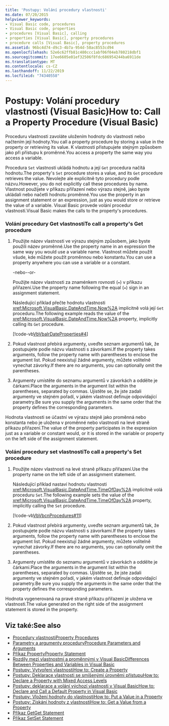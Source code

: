 ```yaml
---
title: 'Postupy: Volání procedury vlastnosti'
ms.date: 07/20/2015
helpviewer_keywords:
- Visual Basic code, procedures
- Visual Basic code, properties
- procedures [Visual Basic], calling
- properties [Visual Basic], property procedures
- procedure calls [Visual Basic], property procedures
ms.assetid: 96bc4d74-d9c3-4b7a-954d-58ac8553cd94
ms.openlocfilehash: 52e6c62ffb81c480ccc1abf06f04eb780218dbf1
ms.sourcegitcommit: 17ee6605e01ef32506f8fdc686954244ba6911de
ms.translationtype: MT
ms.contentlocale: cs-CZ
ms.lasthandoff: 11/22/2019
ms.locfileid: "74340558"
---
```

# <a name="how-to-call-a-property-procedure-visual-basic"></a><span data-ttu-id="06ccd-102">Postupy: Volání procedury vlastnosti (Visual Basic)</span><span class="sxs-lookup"><span data-stu-id="06ccd-102">How to: Call a Property Procedure (Visual Basic)</span></span>
<span data-ttu-id="06ccd-103">Proceduru vlastnosti zavoláte uložením hodnoty do vlastnosti nebo načtením její hodnoty.</span><span class="sxs-lookup"><span data-stu-id="06ccd-103">You call a property procedure by storing a value in the property or retrieving its value.</span></span> <span data-ttu-id="06ccd-104">K vlastnosti přistupujete stejným způsobem jako při přístupu k proměnné.</span><span class="sxs-lookup"><span data-stu-id="06ccd-104">You access a property the same way you access a variable.</span></span>  
  
 <span data-ttu-id="06ccd-105">Procedura `Set` vlastnosti ukládá hodnotu a její `Get` procedura načítá hodnotu.</span><span class="sxs-lookup"><span data-stu-id="06ccd-105">The property's `Set` procedure stores a value, and its `Get` procedure retrieves the value.</span></span> <span data-ttu-id="06ccd-106">Nevolejte ale explicitně tyto procedury podle názvu.</span><span class="sxs-lookup"><span data-stu-id="06ccd-106">However, you do not explicitly call these procedures by name.</span></span> <span data-ttu-id="06ccd-107">Vlastnost použijete v příkazu přiřazení nebo výrazu stejně, jako byste ukládali nebo načetli hodnotu proměnné.</span><span class="sxs-lookup"><span data-stu-id="06ccd-107">You use the property in an assignment statement or an expression, just as you would store or retrieve the value of a variable.</span></span> <span data-ttu-id="06ccd-108">Visual Basic provede volání procedur vlastností.</span><span class="sxs-lookup"><span data-stu-id="06ccd-108">Visual Basic makes the calls to the property's procedures.</span></span>  
  
### <a name="to-call-a-propertys-get-procedure"></a><span data-ttu-id="06ccd-109">Volání procedury Get vlastnosti</span><span class="sxs-lookup"><span data-stu-id="06ccd-109">To call a property's Get procedure</span></span>  
  
1. <span data-ttu-id="06ccd-110">Použijte název vlastnosti ve výrazu stejným způsobem, jako byste použili název proměnné.</span><span class="sxs-lookup"><span data-stu-id="06ccd-110">Use the property name in an expression the same way you would use a variable name.</span></span> <span data-ttu-id="06ccd-111">Vlastnost můžete použít všude, kde můžete použít proměnnou nebo konstantu.</span><span class="sxs-lookup"><span data-stu-id="06ccd-111">You can use a property anywhere you can use a variable or a constant.</span></span>  
  
     <span data-ttu-id="06ccd-112">-nebo-</span><span class="sxs-lookup"><span data-stu-id="06ccd-112">-or-</span></span>  
  
     <span data-ttu-id="06ccd-113">Použijte název vlastnosti za znaménkem rovnosti (`=`) v příkazu přiřazení.</span><span class="sxs-lookup"><span data-stu-id="06ccd-113">Use the property name following the equal (`=`) sign in an assignment statement.</span></span>  
  
     <span data-ttu-id="06ccd-114">Následující příklad přečte hodnotu vlastnosti <xref:Microsoft.VisualBasic.DateAndTime.Now%2A> implicitně volá její `Get` proceduru.</span><span class="sxs-lookup"><span data-stu-id="06ccd-114">The following example reads the value of the <xref:Microsoft.VisualBasic.DateAndTime.Now%2A> property, implicitly calling its `Get` procedure.</span></span>  
  
     [!code-vb[VbVbalrDateProperties#4](~/samples/snippets/visualbasic/VS_Snippets_VBCSharp/VbVbalrDateProperties/VB/Module1.vb#4)]  
  
2. <span data-ttu-id="06ccd-115">Pokud vlastnost přebírá argumenty, uveďte seznam argumentů tak, že postupujete podle názvu vlastnosti s závorkami.</span><span class="sxs-lookup"><span data-stu-id="06ccd-115">If the property takes arguments, follow the property name with parentheses to enclose the argument list.</span></span> <span data-ttu-id="06ccd-116">Pokud neexistují žádné argumenty, můžete volitelně vynechat závorky.</span><span class="sxs-lookup"><span data-stu-id="06ccd-116">If there are no arguments, you can optionally omit the parentheses.</span></span>  
  
3. <span data-ttu-id="06ccd-117">Argumenty umístěte do seznamu argumentů v závorkách a oddělte je čárkami.</span><span class="sxs-lookup"><span data-stu-id="06ccd-117">Place the arguments in the argument list within the parentheses, separated by commas.</span></span> <span data-ttu-id="06ccd-118">Ujistěte se, že jste zadali argumenty ve stejném pořadí, v jakém vlastnost definuje odpovídající parametry.</span><span class="sxs-lookup"><span data-stu-id="06ccd-118">Be sure you supply the arguments in the same order that the property defines the corresponding parameters.</span></span>  
  
 <span data-ttu-id="06ccd-119">Hodnota vlastnosti se účastní ve výrazu stejně jako proměnná nebo konstanta nebo je uložena v proměnné nebo vlastnosti na levé straně příkazu přiřazení.</span><span class="sxs-lookup"><span data-stu-id="06ccd-119">The value of the property participates in the expression just as a variable or constant would, or it is stored in the variable or property on the left side of the assignment statement.</span></span>  
  
### <a name="to-call-a-propertys-set-procedure"></a><span data-ttu-id="06ccd-120">Volání procedury set vlastnosti</span><span class="sxs-lookup"><span data-stu-id="06ccd-120">To call a property's Set procedure</span></span>  
  
1. <span data-ttu-id="06ccd-121">Použijte název vlastnosti na levé straně příkazu přiřazení.</span><span class="sxs-lookup"><span data-stu-id="06ccd-121">Use the property name on the left side of an assignment statement.</span></span>  
  
     <span data-ttu-id="06ccd-122">Následující příklad nastaví hodnotu vlastnosti <xref:Microsoft.VisualBasic.DateAndTime.TimeOfDay%2A> implicitně volá proceduru `Set`.</span><span class="sxs-lookup"><span data-stu-id="06ccd-122">The following example sets the value of the <xref:Microsoft.VisualBasic.DateAndTime.TimeOfDay%2A> property, implicitly calling the `Set` procedure.</span></span>  
  
     [!code-vb[VbVbcnProcedures#11](~/samples/snippets/visualbasic/VS_Snippets_VBCSharp/VbVbcnProcedures/VB/Class1.vb#11)]  
  
2. <span data-ttu-id="06ccd-123">Pokud vlastnost přebírá argumenty, uveďte seznam argumentů tak, že postupujete podle názvu vlastnosti s závorkami.</span><span class="sxs-lookup"><span data-stu-id="06ccd-123">If the property takes arguments, follow the property name with parentheses to enclose the argument list.</span></span> <span data-ttu-id="06ccd-124">Pokud neexistují žádné argumenty, můžete volitelně vynechat závorky.</span><span class="sxs-lookup"><span data-stu-id="06ccd-124">If there are no arguments, you can optionally omit the parentheses.</span></span>  
  
3. <span data-ttu-id="06ccd-125">Argumenty umístěte do seznamu argumentů v závorkách a oddělte je čárkami.</span><span class="sxs-lookup"><span data-stu-id="06ccd-125">Place the arguments in the argument list within the parentheses, separated by commas.</span></span> <span data-ttu-id="06ccd-126">Ujistěte se, že jste zadali argumenty ve stejném pořadí, v jakém vlastnost definuje odpovídající parametry.</span><span class="sxs-lookup"><span data-stu-id="06ccd-126">Be sure you supply the arguments in the same order that the property defines the corresponding parameters.</span></span>  
  
 <span data-ttu-id="06ccd-127">Hodnota vygenerovaná na pravé straně příkazu přiřazení je uložena ve vlastnosti.</span><span class="sxs-lookup"><span data-stu-id="06ccd-127">The value generated on the right side of the assignment statement is stored in the property.</span></span>  
  
## <a name="see-also"></a><span data-ttu-id="06ccd-128">Viz také:</span><span class="sxs-lookup"><span data-stu-id="06ccd-128">See also</span></span>

- [<span data-ttu-id="06ccd-129">Procedury vlastnosti</span><span class="sxs-lookup"><span data-stu-id="06ccd-129">Property Procedures</span></span>](./property-procedures.md)
- [<span data-ttu-id="06ccd-130">Parametry a argumenty procedury</span><span class="sxs-lookup"><span data-stu-id="06ccd-130">Procedure Parameters and Arguments</span></span>](./procedure-parameters-and-arguments.md)
- [<span data-ttu-id="06ccd-131">Příkaz Property</span><span class="sxs-lookup"><span data-stu-id="06ccd-131">Property Statement</span></span>](../../../../visual-basic/language-reference/statements/property-statement.md)
- [<span data-ttu-id="06ccd-132">Rozdíly mezi vlastnostmi a proměnnými v Visual Basic</span><span class="sxs-lookup"><span data-stu-id="06ccd-132">Differences Between Properties and Variables in Visual Basic</span></span>](./differences-between-properties-and-variables.md)
- [<span data-ttu-id="06ccd-133">Postupy: Vytvoření vlastnosti</span><span class="sxs-lookup"><span data-stu-id="06ccd-133">How to: Create a Property</span></span>](./how-to-create-a-property.md)
- [<span data-ttu-id="06ccd-134">Postupy: Deklarace vlastnosti se smíšenými úrovněmi přístupu</span><span class="sxs-lookup"><span data-stu-id="06ccd-134">How to: Declare a Property with Mixed Access Levels</span></span>](./how-to-declare-a-property-with-mixed-access-levels.md)
- [<span data-ttu-id="06ccd-135">Postupy: deklarace a volání výchozí vlastnosti v Visual Basic</span><span class="sxs-lookup"><span data-stu-id="06ccd-135">How to: Declare and Call a Default Property in Visual Basic</span></span>](./how-to-declare-and-call-a-default-property.md)
- [<span data-ttu-id="06ccd-136">Postupy: Vložení hodnoty do vlastnosti</span><span class="sxs-lookup"><span data-stu-id="06ccd-136">How to: Put a Value in a Property</span></span>](./how-to-put-a-value-in-a-property.md)
- [<span data-ttu-id="06ccd-137">Postupy: Získání hodnoty z vlastnosti</span><span class="sxs-lookup"><span data-stu-id="06ccd-137">How to: Get a Value from a Property</span></span>](./how-to-get-a-value-from-a-property.md)
- [<span data-ttu-id="06ccd-138">Příkaz Get</span><span class="sxs-lookup"><span data-stu-id="06ccd-138">Get Statement</span></span>](../../../../visual-basic/language-reference/statements/get-statement.md)
- [<span data-ttu-id="06ccd-139">Příkaz Set</span><span class="sxs-lookup"><span data-stu-id="06ccd-139">Set Statement</span></span>](../../../../visual-basic/language-reference/statements/set-statement.md)
